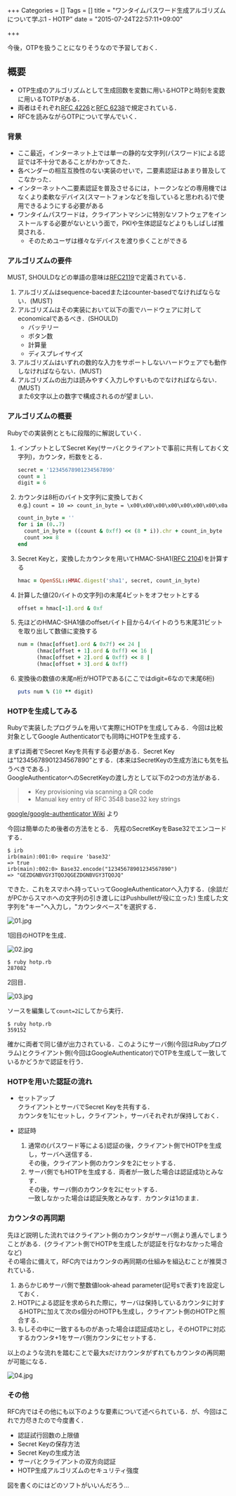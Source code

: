 +++
Categories = []
Tags = []
title = "ワンタイムパスワード生成アルゴリズムについて学ぶ1 - HOTP"
date = "2015-07-24T22:57:11+09:00"

+++

今後，OTPを扱うことになりそうなので予習しておく．

<!--more-->

## 概要
* OTP生成のアルゴリズムとして生成回数を変数に用いるHOTPと時刻を変数に用いるTOTPがある．
* 両者はそれぞれ[RFC 4226](https://tools.ietf.org/html/rfc4226)と[RFC 6238](http://tools.ietf.org/html/rfc6238)で規定されている．
* RFCを読みながらOTPについて学んでいく．

### 背景
* ここ最近，インターネット上では単一の静的な文字列(パスワード)による認証では不十分であることがわかってきた．
* 各ベンダーの相互互換性のない実装のせいで，二要素認証はあまり普及してこなかった．
* インターネットへ二要素認証を普及させるには，トークンなどの専用機ではなくより柔軟なデバイス(スマートフォンなどを指していると思われる)で使用できるようにする必要がある
* ワンタイムパスワードは，クライアントマシンに特別なソフトウェアをインストールする必要がないという面で，PKIや生体認証などよりもしばしば推奨される．
    * そのためユーザは様々なデバイスを渡り歩くことができる

### アルゴリズムの要件
MUST, SHOULDなどの単語の意味は[RFC2119](https://tools.ietf.org/html/rfc2119)で定義されている．

1. アルゴリズムはsequence-bacedまたはcounter-basedでなければならない．(MUST)
1. アルゴリズムはその実装において以下の面でハードウェアに対してeconomicalであるべき．(SHOULD)
    * バッテリー
    * ボタン数
    * 計算量
    * ディスプレイサイズ
1. アルゴリズムはいずれの数的な入力をサポートしないハードウェアでも動作しなければならない．(MUST)
1. アルゴリズムの出力は読みやすく入力しやすいものでなければならない．(MUST)   
    また6文字以上の数字で構成されるのが望ましい．

### アルゴリズムの概要
Rubyでの実装例とともに段階的に解説していく．

1. インプットとしてSecret Key(サーバとクライアントで事前に共有しておく文字列)，カウンタ，桁数をとる．

    ```ruby
    secret = '12345678901234567890'
    count = 1
    digit = 6
    ```

1. カウンタは8桁のバイト文字列に変換しておく  
e.g.) `count = 10 => count_in_byte = \x00\x00\x00\x00\x00\x00\x00\x0a`

    ```ruby
    count_in_byte = ''
    for i in (0..7)
      count_in_byte = ((count & 0xff) << (8 * i)).chr + count_in_byte
      count >>= 8
    end
    ```

1. Secret Keyと，変換したカウンタを用いてHMAC-SHA1([RFC 2104](https://tools.ietf.org/html/rfc2104))を計算する

    ```ruby
    hmac = OpenSSL::HMAC.digest('sha1', secret, count_in_byte)
    ```

1. 計算した値(20バイトの文字列)の末尾4ビットをオフセットとする

    ```ruby
    offset = hmac[-1].ord & 0xf
    ```

1. 先ほどのHMAC-SHA1値のoffsetバイト目から4バイトのうち末尾31ビットを取り出して数値に変換する

    ```ruby
    num = (hmac[offset].ord & 0x7f) << 24 |
          (hmac[offset + 1].ord & 0xff) << 16 |
          (hmac[offset + 2].ord & 0xff) << 8 |
          (hmac[offset + 3].ord & 0xff)
    ```

1. 変換後の数値の末尾n桁がHOTPである(ここではdigit=6なので末尾6桁)

    ```ruby
    puts num % (10 ** digit)
    ```

### HOTPを生成してみる
Rubyで実装したプログラムを用いて実際にHOTPを生成してみる．今回は比較対象としてGoogle Authenticatorでも同時にHOTPを生成する．  

まずは両者でSecret Keyを共有する必要がある．Secret Keyは"12345678901234567890"とする．(本来はSecretKeyの生成方法にも気を払うべきである．)  
GoogleAuthenticatorへのSecretKeyの渡し方として以下の2つの方法がある．

> * Key provisioning via scanning a QR code
> * Manual key entry of RFC 3548 base32 key strings

[google/google-authenticator Wiki](https://github.com/google/google-authenticator/wiki) より

今回は簡単のため後者の方法をとる．
先程のSecretKeyをBase32でエンコードする．

```shell
$ irb
irb(main):001:0> require 'base32'
=> true
irb(main):002:0> Base32.encode("12345678901234567890")
=> "GEZDGNBVGY3TQOJQGEZDGNBVGY3TQOJQ"
```

できた．これをスマホへ持っていってGoogleAuthenticatorへ入力する．(余談だがPCからスマホへの文字列の引き渡しにはPushbulletが役に立った)
生成した文字列を"キー"へ入力し，"カウンタベース"を選択する．

![01.jpg](/hotp/01.jpg)

1回目のHOTPを生成．

![02.jpg](/hotp/02.jpg)

```shell
$ ruby hotp.rb
287082
```

2回目．

![03.jpg](/hotp/03.jpg)

ソースを編集して`count=2`にしてから実行．

```shell
$ ruby hotp.rb
359152
```

確かに両者で同じ値が出力されている．このようにサーバ側(今回はRubyプログラム)とクライアント側(今回はGoogleAuthenticator)でOTPを生成して一致しているかどうかで認証を行う．

### HOTPを用いた認証の流れ
* セットアップ  
クライアントとサーバでSecret Keyを共有する．  
カウンタを1にセットし，クライアント，サーバそれぞれが保持しておく．

* 認証時
    1. 通常の(パスワード等による)認証の後，クライアント側でHOTPを生成し，サーバへ送信する．  
        その後，クライアント側のカウンタを2にセットする．
    1. サーバ側でもHOTPを生成する．両者が一致した場合は認証成功とみなす．  
        その後，サーバ側のカウンタを2にセットする．  
        一致しなかった場合は認証失敗とみなす．カウンタは1のまま．

### カウンタの再同期
先ほど説明した流れではクライアント側のカウンタがサーバ側より進んでしまうことがある．(クライアント側でHOTPを生成したが認証を行なわなかった場合など)  
その場合に備えて，RFC内ではカウンタの再同期の仕組みを組込むことが推奨されている．

1. あらかじめサーバ側で整数値look-ahead parameter(記号sで表す)を設定しておく．
1. HOTPによる認証を求められた際に，サーバは保持しているカウンタに対するHOTPに加えて次のs個分のHOTPも生成し，クライアント側のHOTPと照合する．
1. もしその中に一致するものがあった場合は認証成功とし，そのHOTPに対応するカウンタ+1をサーバ側カウンタにセットする．

以上のような流れを踏むことで最大sだけカウンタがずれてもカウンタの再同期が可能になる．

![04.jpg](/hotp/04.jpg)

### その他
RFC内ではその他にも以下のような要素について述べられている．が、今回はこれで力尽きたので今度書く．

* 認証試行回数の上限値
* Secret Keyの保存方法
* Secret Keyの生成方法
* サーバとクライアントの双方向認証
* HOTP生成アルゴリズムのセキュリティ強度


図を書くのにはどのソフトがいいんだろう…
